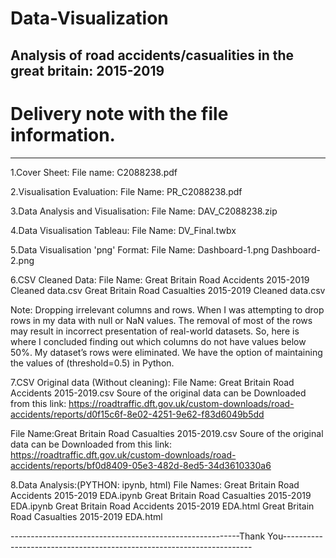 # Data-Visualization
Analysis of road accidents/casualities in the great britain: 2015-2019
--------------------------------------------------------------------------------------------------------------------------------------
# Delivery note with the file information.
--------------------------------------------------------------------------------------------------------------------------------------
1.Cover Sheet: 
File name: C2088238.pdf

2.Visualisation Evaluation:
File Name:  PR_C2088238.pdf

3.Data Analysis and Visualisation:
File Name: DAV_C2088238.zip	

4.Data Visualisation Tableau:
File Name: DV_Final.twbx

5.Data Visualisation 'png' Format:
File Name: Dashboard-1.png
	Dashboard-2.png

6.CSV Cleaned Data:
File Name: Great Britain Road Accidents 2015-2019 Cleaned data.csv
	 Great Britain Road Casualties 2015-2019 Cleaned data.csv

Note: Dropping irrelevant columns and rows. When I was attempting to drop rows in my data with null or NaN values. 
The removal of most of the rows may result in incorrect presentation of real-world datasets. 
So, here is where I concluded finding out which columns do not have values below 50%. 
My dataset’s rows were eliminated. We have the option of maintaining the values of (threshold=0.5) in Python.

7.CSV Original data (Without cleaning):
File Name: Great Britain Road Accidents 2015-2019.csv
Soure of the original data can be Downloaded from this link:
https://roadtraffic.dft.gov.uk/custom-downloads/road-accidents/reports/d0f15c6f-8e02-4251-9e62-f83d6049b5dd


File Name:Great Britain Road Casualties 2015-2019.csv
Soure of the original data can be Downloaded from this link:
https://roadtraffic.dft.gov.uk/custom-downloads/road-accidents/reports/bf0d8409-05e3-482d-8ed5-34d3610330a6

8.Data Analysis:(PYTHON: ipynb, html)
File Names:
Great Britain Road Accidents 2015-2019 EDA.ipynb
Great Britain Road Casualties 2015-2019 EDA.ipynb
Great Britain Road Accidents 2015-2019 EDA.html
Great Britain Road Casualties 2015-2019 EDA.html


---------------------------------------------------------Thank You----------------------------------------------------------------------
